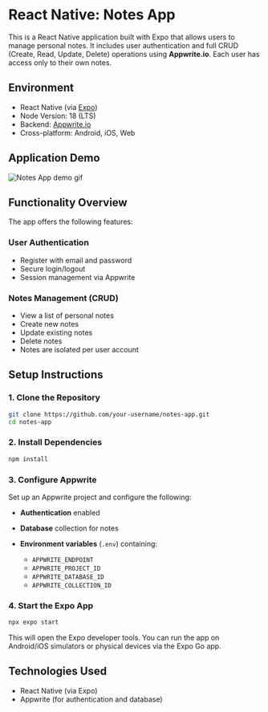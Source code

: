 # React Native: Notes App

This is a React Native application built with Expo that allows users to manage personal notes. It includes user authentication and full CRUD (Create, Read, Update, Delete) operations using **Appwrite.io**. Each user has access only to their own notes.

## Environment

- React Native (via [Expo](https://expo.dev/))
- Node Version: 18 (LTS)
- Backend: [Appwrite.io](https://appwrite.io/)
- Cross-platform: Android, iOS, Web

## Application Demo

![Notes App demo gif]([app/assets/images/demo.gif](https://github.com/SajanThapa22/notes-app/blob/main/assets/images/notes-app-demo.gif?raw=true))

## Functionality Overview

The app offers the following features:

### User Authentication

- Register with email and password
- Secure login/logout
- Session management via Appwrite

### Notes Management (CRUD)

- View a list of personal notes
- Create new notes
- Update existing notes
- Delete notes
- Notes are isolated per user account

## Setup Instructions

### 1. Clone the Repository

```bash
git clone https://github.com/your-username/notes-app.git
cd notes-app
```

### 2. Install Dependencies

```bash
npm install
```

### 3. Configure Appwrite

Set up an Appwrite project and configure the following:

- **Authentication** enabled
- **Database** collection for notes
- **Environment variables** (`.env`) containing:

  - `APPWRITE_ENDPOINT`
  - `APPWRITE_PROJECT_ID`
  - `APPWRITE_DATABASE_ID`
  - `APPWRITE_COLLECTION_ID`

### 4. Start the Expo App

```bash
npx expo start
```

This will open the Expo developer tools. You can run the app on Android/iOS simulators or physical devices via the Expo Go app.

## Technologies Used

- React Native (via Expo)
- Appwrite (for authentication and database)
